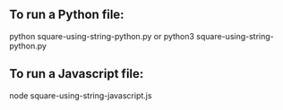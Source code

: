 ## To run a Python file:
python square-using-string-python.py or python3 square-using-string-python.py
<br />
## To run a Javascript file:
node square-using-string-javascript.js
